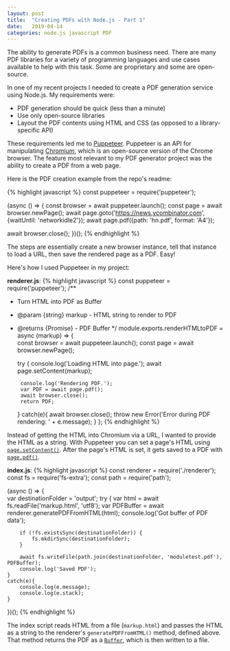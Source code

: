 ```yaml
---
layout: post
title:  "Creating PDFs with Node.js - Part 1"
date:   2019-04-14
categories: node.js javascript PDF
---
```

The ability to generate PDFs is a common business need. There are many PDF libraries for a variety of programming languages and use cases available to help with this task. Some are proprietary and some are open-source.

In one of my recent projects I needed to create a PDF generation service using Node.js. My requirements were:
* PDF generation should be quick (less than a minute)
* Use only open-source libraries
* Layout the PDF contents using HTML and CSS (as opposed to a library-specific API)

These requirements led me to [Puppeteer](https://github.com/GoogleChrome/puppeteer). Puppeteer is an API for manipulating [Chromium](https://www.chromium.org/Home), which is an open-source version of the Chrome browser. The feature most relevant to my PDF generator project was the ability to create a PDF from a web page. 

Here is the PDF creation example from the repo's readme:

{% highlight javascript %}
const puppeteer = require('puppeteer');

(async () => {
  const browser = await puppeteer.launch();
  const page = await browser.newPage();
  await page.goto('https://news.ycombinator.com', {waitUntil: 'networkidle2'});
  await page.pdf({path: 'hn.pdf', format: 'A4'});

  await browser.close();
})();
{% endhighlight %}

The steps are essentially create a new browser instance, tell that instance to load a URL, then save the rendered page as a PDF. Easy!

Here's how I used Puppeteer in my project:

**renderer.js**:
{% highlight javascript %}
const puppeteer = require('puppeteer');
/**
 * Turn HTML into PDF as Buffer
 * @param {string} markup - HTML string to render to PDF
 * @returns {Promise<Buffer>} - PDF Buffer
 */
module.exports.renderHTMLtoPDF = async (markup) => {    
    const browser = await puppeteer.launch();
    const page = await browser.newPage();

    try {
        console.log('Loading HTML into page.');
        await page.setContent(markup);

        console.log('Rendering PDF.');
        var PDF = await page.pdf();
        await browser.close();
        return PDF;
    }
    catch(e){
        await browser.close();
        throw new Error('Error during PDF rendering: ' + e.message);
    }
};
{% endhighlight %}

Instead of getting the HTML into Chromium via a URL, I wanted to provide the HTML as a string. With Puppeteer you can set a page's HTML using [`page.setContent()`](https://github.com/GoogleChrome/puppeteer/blob/v1.14.0/docs/api.md#pagesetcontenthtml-options). After the page's HTML is set, it gets saved to a PDF with [`page.pdf()`](https://github.com/GoogleChrome/puppeteer/blob/v1.14.0/docs/api.md#pagepdfoptions).

**index.js**:
{% highlight javascript %}
const renderer = require('./renderer');
const fs = require('fs-extra');
const path = require('path');

(async () => {    
    var destinationFolder = 'output';
    try {
        var html = await fs.readFile('markup.html', 'utf8');
        var PDFBuffer = await renderer.generatePDFFromHTML(html);
        console.log('Got buffer of PDF data');

        if (!fs.existsSync(destinationFolder)) {
            fs.mkdirSync(destinationFolder);
        }
        
        await fs.writeFile(path.join(destinationFolder, 'moduletest.pdf'), PDFBuffer);
        console.log('Saved PDF');
    }
    catch(e){
        console.log(e.message);
        console.log(e.stack);
    }
})();
{% endhighlight %}

The index script reads HTML from a file (`markup.html`) and passes the HTML as a string to the renderer's `generatePDFFromHTML()` method, defined above. That method returns the PDF as a [`Buffer`](https://nodejs.org/api/buffer.html#buffer_buffer), which is then written to a file.

